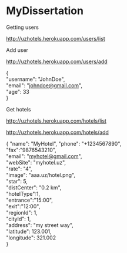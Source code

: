 # MyDissertation

Getting users

http://uzhotels.herokuapp.com/users/list

Add user

http://uzhotels.herokuapp.com/users/add

{<br/>
  "username": "JohnDoe",<br/>
  "email": "johndoe@gmail.com",<br/>
  "age": 33<br/>
}<br/>

Get hotels

http://uzhotels.herokuapp.com/hotels/list


http://uzhotels.herokuapp.com/hotels/add

{
	"name": "MyHotel",
	"phone": "+1234567890",<br/>
	"fax":"9876543210",<br/>
	"email": "myhotel@gmail.com",<br/>
	"webSite": "myhotel.uz",<br/>
	"rate": "4",<br/>
	"image": "aaa.uz/hotel.png",<br/>
	"star": 5,<br/>
	"distCenter": "0.2 km",<br/>
  	"hotelType":1,<br/>
  	"entrance":"15:00",<br/>
  	"exit":"12:00",<br/>
	"regionId": 1,<br/>
	"cityId": 1,<br/>
	"address": "my street way",<br/>
	"latitude": 123.001,<br/>
	"longitude": 321.002<br/>
}<br/>